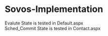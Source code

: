 # Sovos-Implementation

Evalute State is tested in Default.aspx             
Sched_Commit State is tested in Contact.aspx

